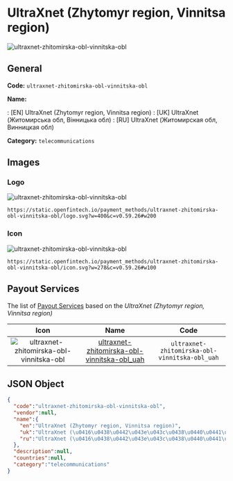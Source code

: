 
# UltraXnet (Zhytomyr region, Vinnitsa region) 
![ultraxnet-zhitomirska-obl-vinnitska-obl](https://static.openfintech.io/payment_methods/ultraxnet-zhitomirska-obl-vinnitska-obl/logo.svg?w=400&c=v0.59.26#w200)  

## General 
**Code:** `ultraxnet-zhitomirska-obl-vinnitska-obl` 
 
**Name:** 
 
:	[EN] UltraXnet (Zhytomyr region, Vinnitsa region) 
:	[UK] UltraXnet (Житомирська обл, Вінницька обл) 
:	[RU] UltraXnet (Житомирская обл, Винницкая обл) 
 
**Category:** `telecommunications` 
 

## Images 

### Logo 
![ultraxnet-zhitomirska-obl-vinnitska-obl](https://static.openfintech.io/payment_methods/ultraxnet-zhitomirska-obl-vinnitska-obl/logo.svg?w=400&c=v0.59.26#w200)  

```
https://static.openfintech.io/payment_methods/ultraxnet-zhitomirska-obl-vinnitska-obl/logo.svg?w=400&c=v0.59.26#w200
```  

### Icon 
![ultraxnet-zhitomirska-obl-vinnitska-obl](https://static.openfintech.io/payment_methods/ultraxnet-zhitomirska-obl-vinnitska-obl/icon.svg?w=278&c=v0.59.26#w100)  

```
https://static.openfintech.io/payment_methods/ultraxnet-zhitomirska-obl-vinnitska-obl/icon.svg?w=278&c=v0.59.26#w100
```  

## Payout Services 
 
The list of [Payout Services](/payout-services/) based on the _UltraXnet (Zhytomyr region, Vinnitsa region)_ 

|Icon|Name|Code| 
|:---:|:---:|:---:| 
|![ultraxnet-zhitomirska-obl-vinnitska-obl](https://static.openfintech.io/payout_methods/ultraxnet-zhitomirska-obl-vinnitska-obl/icon.png?w=278&c=v0.59.26#w40) |[ultraxnet-zhitomirska-obl-vinnitska-obl_uah](/payout-services/ultraxnet-zhitomirska-obl-vinnitska-obl_uah/)|`ultraxnet-zhitomirska-obl-vinnitska-obl_uah`| 
 

## JSON Object 

```json
{
  "code":"ultraxnet-zhitomirska-obl-vinnitska-obl",
  "vendor":null,
  "name":{
    "en":"UltraXnet (Zhytomyr region, Vinnitsa region)",
    "uk":"UltraXnet (\u0416\u0438\u0442\u043e\u043c\u0438\u0440\u0441\u044c\u043a\u0430 \u043e\u0431\u043b, \u0412\u0456\u043d\u043d\u0438\u0446\u044c\u043a\u0430 \u043e\u0431\u043b)",
    "ru":"UltraXnet (\u0416\u0438\u0442\u043e\u043c\u0438\u0440\u0441\u043a\u0430\u044f \u043e\u0431\u043b, \u0412\u0438\u043d\u043d\u0438\u0446\u043a\u0430\u044f \u043e\u0431\u043b)"
  },
  "description":null,
  "countries":null,
  "category":"telecommunications"
}
```  
